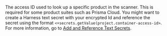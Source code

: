 The access ID used to look up a specific product in the  scanner. This is required for some product suites such as Prisma Cloud. 
You might want to create a Harness text secret with your encrypted Id and reference the secret using the format `<+secrets.getValue(project.container-access-id>`. For more information, go to [Add and Reference Text Secrets](/docs/platform/6_Secrets/2-add-use-text-secrets).


